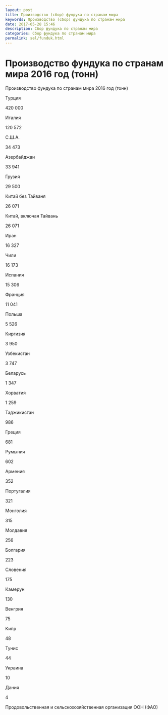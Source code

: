 ```yaml
---
layout: post
title: Производство (сбор) фундука по странам мира 
keywords: Производство (сбор) фундука по странам мира
date: 2017-05-28 15:46
description: Сбор фундука по странам мира
categories: Сбор фундука по странам мира
permalink: sel/funduk.html
---
```


# Производство фундука по странам мира 2016 год (тонн)




Производство фундука по странам мира 2016 год (тонн)









Турция


420 000






Италия


120 572






С.Ш.А.


34 473






Азербайджан


33 941






Грузия


29 500






Китай без Тайваня


26 071






Китай, включая Тайвань


26 071






Иран


16 327






Чили


16 173






Испания


15 306






Франция


11 041






Польша


5 526






Киргизия


3 950






Узбекистан


3 747






Беларусь


1 347






Хорватия


1 259






Таджикистан


986






Греция


681






Румыния


602






Армения


352






Португалия


321






Монголия


315






Молдавия


256






Болгария


223






Словения


175






Камерун


130






Венгрия


75






Кипр


48






Тунис


44






Украина


10






Дания


4








Продовольственная и сельскохозяйственная организация ООН (ФАО) 


			
